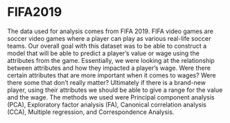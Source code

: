 # FIFA2019

  The data used for analysis comes from FIFA 2019. FIFA video games are soccer video games where a player can play as various real-life soccer teams. Our overall
  goal with this dataset was to be able to construct a model that will be able to predict a player’s value or wage using the attributes from the game.
  Essentially, we were looking at the relationship between attributes and how they impacted a player’s wage. 
  Were there certain attributes that are more important when it comes to wages? 
  Were there some that don’t really matter? 
  Ultimately if there is a brand-new player, using their attributes we should be able to give a range for the value and the wage.
  The methods we used were Principal component analysis (PCA), Exploratory factor analysis (FA), Canonical correlation analysis (CCA), Multiple regression, and
  Correspondence Analysis.
